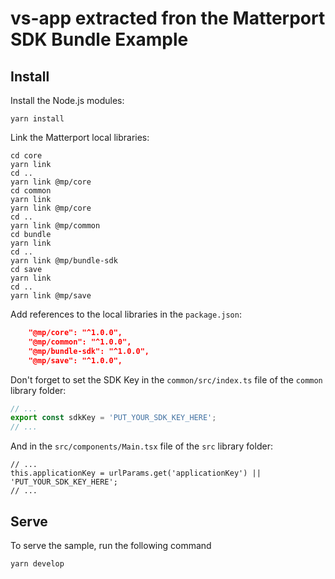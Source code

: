 # vs-app extracted fron the Matterport SDK Bundle Example

## Install
Install the Node.js modules:

```
yarn install
```
Link the Matterport local libraries:

```
cd core
yarn link
cd ..
yarn link @mp/core
cd common
yarn link
yarn link @mp/core
cd ..
yarn link @mp/common
cd bundle
yarn link
cd ..
yarn link @mp/bundle-sdk
cd save
yarn link
cd ..
yarn link @mp/save
```
Add references to the local libraries in the `package.json`:

```JSON:package.json
    "@mp/core": "^1.0.0",
    "@mp/common": "^1.0.0",
    "@mp/bundle-sdk": "^1.0.0",
    "@mp/save": "^1.0.0",
```
Don't forget to set the SDK Key in the `common/src/index.ts` file of the `common` library folder:

```Typescript:common/src/index.ts
// ...
export const sdkKey = 'PUT_YOUR_SDK_KEY_HERE';
// ...
```
And in the `src/components/Main.tsx` file of the `src` library folder:

```Typescript:src/components/Main.tsx
// ...
this.applicationKey = urlParams.get('applicationKey') || 'PUT_YOUR_SDK_KEY_HERE';
// ...
```

## Serve
To serve the sample, run the following command

```
yarn develop
```